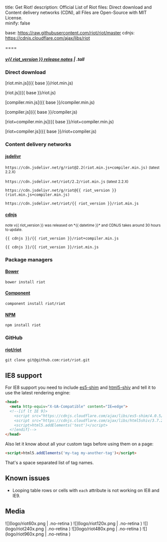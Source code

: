 
title: Get Riot!
description: Official List of Riot files: Direct download and Content delivery networks (CDN), all Files are Open-Source with MIT License.      
minify: false

base: https://raw.githubusercontent.com/riot/riot/master
cdnjs: https://cdnjs.cloudflare.com/ajax/libs/riot

====

##### [<span class="tag">v{{ riot_version }}</span> release notes](release-notes.html) | .tall


### Direct download

[riot.min.js]({{ base }}/riot.min.js)

[riot.js]({{ base }}/riot.js)

[compiler.min.js]({{ base }}/compiler.min.js)

[compiler.js]({{ base }}/compiler.js)

[riot+compiler.min.js]({{ base }}/riot+compiler.min.js)

[riot+compiler.js]({{ base }}/riot+compiler.js)


### Content delivery networks


#### [jsdelivr](http://www.jsdelivr.com/#!riot)

`https://cdn.jsdelivr.net/g/riot@2.2(riot.min.js+compiler.min.js)` <small>(latest 2.2.X)</small>

`https://cdn.jsdelivr.net/riot/2.2/riot.min.js` <small>(latest 2.2.X)</small>

`https://cdn.jsdelivr.net/g/riot@{{ riot_version }}(riot.min.js+compiler.min.js)`

`https://cdn.jsdelivr.net/riot/{{ riot_version }}/riot.min.js`


#### [cdnjs](https://cdnjs.com/libraries/riot)

<small>
  <span class="tag red">note</span> v{{ riot_version }} was released on *{{ datetime }}*
  and CDNJS takes around 30 hours to update.
</small>

`{{ cdnjs }}/{{ riot_version }}/riot+compiler.min.js`

`{{ cdnjs }}/{{ riot_version }}/riot.min.js`


### Package managers

#### [Bower](http://bower.io/search/?q=riot.js)

`bower install riot`

#### [Component](http://component.github.io/?q=riot)

`component install riot/riot`

#### [NPM](https://www.npmjs.com/package/riot)

`npm install riot`


### GitHub

#### [riot/riot](https://github.com/riot/riot)

`git clone git@github.com:riot/riot.git`



## IE8 support

For IE8 support you need to include [es5-shim](https://github.com/es-shims/es5-shim) and [html5-shiv](https://github.com/aFarkas/html5shiv) and tell it to use the latest rendering engine:

``` html
<head>
  <meta http-equiv="X-UA-Compatible" content="IE=edge">
  <!--[if lt IE 9]>
    <script src="https://cdnjs.cloudflare.com/ajax/libs/es5-shim/4.0.5/es5-shim.min.js"></script>
    <script src="https://cdnjs.cloudflare.com/ajax/libs/html5shiv/3.7.2/html5shiv.min.js"></script>
    <script>html5.addElements('test')</script>
  <![endif]-->
</head>
```

Also let it know about all your custom tags before using them on a page:

``` html
<script>html5.addElements('my-tag my-another-tag')</script>
```

That's a space separated list of tag names.


## Known issues

- Looping table rows or cells with `each` attribute is not working on IE8 and IE9.


## Media

![](logo/riot60x.png | .no-retina )
![](logo/riot120x.png | .no-retina )
![](logo/riot240x.png | .no-retina )
![](logo/riot480x.png | .no-retina )
![](logo/riot960x.png | .no-retina )
